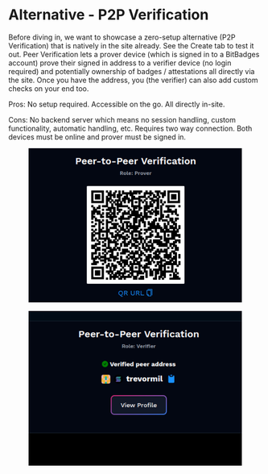 # Alternative - P2P Verification

Before diving in, we want to showcase a zero-setup alternative (P2P Verification) that is natively in the site already. See the Create tab to test it out. Peer Verification lets a prover device (which is signed in to a BitBadges account) prove their signed in address to a verifier device (no login required) and potentially ownership of badges / attestations all directly via the site. Once you have the address, you (the verifier) can also add custom checks on your end too.

Pros: No setup required. Accessible on the go. All directly in-site.

Cons: No backend server which means no session handling, custom functionality, automatic handling, etc. Requires two way connection. Both devices must be online and prover must be signed in.&#x20;



<figure><img src="../../.gitbook/assets/image (1) (1) (1) (1) (1) (1) (1) (1) (1) (1) (1) (1) (1) (1) (1) (1) (1) (1) (1) (1) (1) (1) (1) (1) (1) (1).png" alt=""><figcaption></figcaption></figure>

<figure><img src="../../.gitbook/assets/image (1) (1) (1) (1) (1) (1) (1) (1) (1) (1) (1) (1) (1) (1) (1) (1) (1) (1) (1) (1) (1) (1) (1) (1) (1) (1) (1).png" alt=""><figcaption></figcaption></figure>
